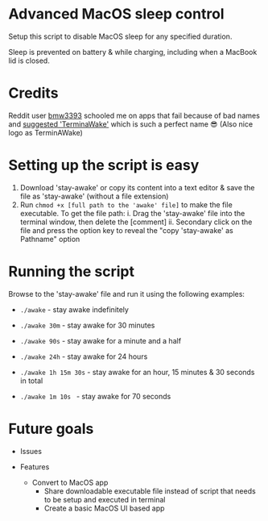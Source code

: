# Advanced MacOS sleep control

Setup this script to disable MacOS sleep for any specified duration.

Sleep is prevented on battery & while charging, including when a MacBook lid is closed.

# Credits

Reddit user [bmw3393](https://www.reddit.com/user/bmw3393/) schooled me on apps that fail because of bad names and [suggested 'TerminaWake'](https://www.reddit.com/r/mac/comments/14mm3db/comment/jq2n4ew/?context=3) which is such a perfect name 😎 (Also nice logo as TerminAWake)

# Setting up the script is easy

1. Download 'stay-awake' or copy its content into a text editor & save the file as 'stay-awake' (without a file extension)
2. Run ```chmod +x [full path to the 'awake' file]``` to make the file executable. To get the file path:
  i. Drag the 'stay-awake' file into the terminal window, then delete the [comment]
  ii. Secondary click on the file and press the option key to reveal the "copy 'stay-awake' as Pathname" option

# Running the script

Browse to the 'stay-awake' file and run it using the following examples:

- ```./awake```             - stay awake indefinitely 

- ```./awake 30m```         - stay awake for 30 minutes

- ```./awake 90s```         - stay awake for a minute and a half

- ```./awake 24h```         - stay awake for 24 hours

- ```./awake 1h 15m 30s```  - stay awake for an hour, 15 minutes & 30 seconds in total

- ```./awake 1m 10s ```     - stay awake for 70 seconds


# Future goals
- Issues
  
- Features
  - Convert to MacOS app
    - Share downloadable executable file instead of script that needs to be setup and executed in terminal
    - Create a basic MacOS UI based app
